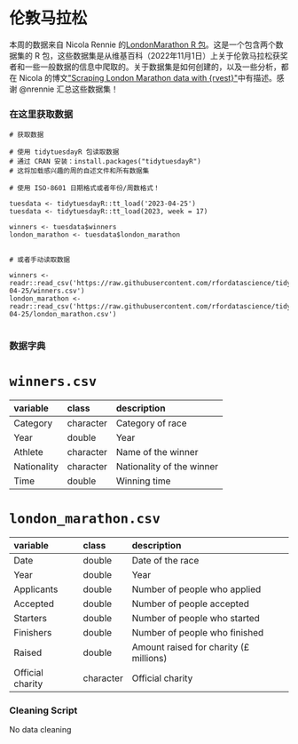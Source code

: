# 伦敦马拉松

本周的数据来自 Nicola Rennie 的[LondonMarathon R 包](https://github.com/nrennie/LondonMarathon)。这是一个包含两个数据集的 R 包，这些数据集是从维基百科（2022年11月1日）上关于伦敦马拉松获奖者和一些一般数据的信息中爬取的。关于数据集是如何创建的，以及一些分析，都在 Nicola 的博文["Scraping London Marathon data with {rvest}"](https://nrennie.rbind.io/blog/web-scraping-rvest-london-marathon/)中有描述。感谢 @nrennie 汇总这些数据集！

### 在这里获取数据

```{r}
# 获取数据

# 使用 tidytuesdayR 包读取数据
# 通过 CRAN 安装：install.packages("tidytuesdayR")
# 这将加载感兴趣的周的自述文件和所有数据集

# 使用 ISO-8601 日期格式或者年份/周数格式！

tuesdata <- tidytuesdayR::tt_load('2023-04-25')
tuesdata <- tidytuesdayR::tt_load(2023, week = 17)

winners <- tuesdata$winners
london_marathon <- tuesdata$london_marathon


# 或者手动读取数据

winners <- readr::read_csv('https://raw.githubusercontent.com/rfordatascience/tidytuesday/master/data/2023/2023-04-25/winners.csv')
london_marathon <- readr::read_csv('https://raw.githubusercontent.com/rfordatascience/tidytuesday/master/data/2023/2023-04-25/london_marathon.csv')


```

### 数据字典

# `winners.csv`

|variable    |class     |description |
|:-----------|:---------|:-----------|
|Category    |character |Category of race           |
|Year        |double    |Year                       |
|Athlete     |character |Name of the winner         |
|Nationality |character |Nationality of the winner  |
|Time        |double    |Winning time               |


# `london_marathon.csv`

|variable         |class     |description      |
|:----------------|:---------|:----------------|
|Date             |double    |Date of the race                        |
|Year             |double    |Year                                    |
|Applicants       |double    |Number of people who applied            |
|Accepted         |double    |Number of people accepted               |
|Starters         |double    |Number of people who started            |
|Finishers        |double    |Number of people who finished           |
|Raised           |double    |Amount raised for charity (£ millions)  |
|Official charity |character |Official charity                        |



### Cleaning Script

No data cleaning
